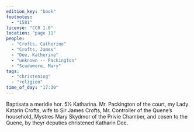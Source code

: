 ```yaml
---
edition_key: "book"
footnotes:
  - "1581"
license: "CC0 1.0"
location: "page 11"
people:
  - "Crofts, Catherine"
  - "Crofts, James"
  - "Dee, Katherine"
  - "unknown -- Packington"
  - "Scudamore, Mary"
tags:
  - "christening"
  - "religion"
time_of_day: "17:30"
---
```

Baptisata a meridie hor.
5½ Katharina. Mr. Packington of the court, my Lady
Katarin Crofts, wife to Sir James Crofts, Mr. Controller of the
Quene’s household, Mystres Mary Skydmor of the Privie
Chamber, and cosen to the Quene, by theyr deputies christened
Katharin Dee.
